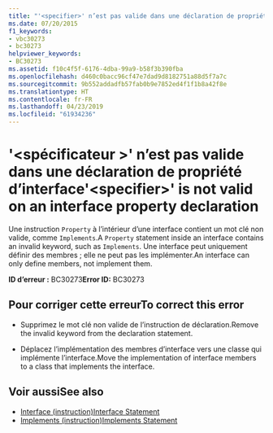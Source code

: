 ```yaml
---
title: "'<specifier>' n’est pas valide dans une déclaration de propriété d’interface"
ms.date: 07/20/2015
f1_keywords:
- vbc30273
- bc30273
helpviewer_keywords:
- BC30273
ms.assetid: f10c4f5f-6176-4dba-99a9-b58f3b390fba
ms.openlocfilehash: d460c0bacc96cf47e7dad9d8182751a88d5f7a7c
ms.sourcegitcommit: 9b552addadfb57fab0b9e7852ed4f1f1b8a42f8e
ms.translationtype: HT
ms.contentlocale: fr-FR
ms.lasthandoff: 04/23/2019
ms.locfileid: "61934236"
---
```

# <a name="specifier-is-not-valid-on-an-interface-property-declaration"></a><span data-ttu-id="dfff0-102">'\<spécificateur >' n’est pas valide dans une déclaration de propriété d’interface</span><span class="sxs-lookup"><span data-stu-id="dfff0-102">'\<specifier>' is not valid on an interface property declaration</span></span>
<span data-ttu-id="dfff0-103">Une instruction `Property` à l’intérieur d’une interface contient un mot clé non valide, comme `Implements`.</span><span class="sxs-lookup"><span data-stu-id="dfff0-103">A `Property` statement inside an interface contains an invalid keyword, such as `Implements`.</span></span> <span data-ttu-id="dfff0-104">Une interface peut uniquement définir des membres ; elle ne peut pas les implémenter.</span><span class="sxs-lookup"><span data-stu-id="dfff0-104">An interface can only define members, not implement them.</span></span>  
  
 <span data-ttu-id="dfff0-105">**ID d’erreur :** BC30273</span><span class="sxs-lookup"><span data-stu-id="dfff0-105">**Error ID:** BC30273</span></span>  
  
## <a name="to-correct-this-error"></a><span data-ttu-id="dfff0-106">Pour corriger cette erreur</span><span class="sxs-lookup"><span data-stu-id="dfff0-106">To correct this error</span></span>  
  
- <span data-ttu-id="dfff0-107">Supprimez le mot clé non valide de l’instruction de déclaration.</span><span class="sxs-lookup"><span data-stu-id="dfff0-107">Remove the invalid keyword from the declaration statement.</span></span>  
  
- <span data-ttu-id="dfff0-108">Déplacez l’implémentation des membres d’interface vers une classe qui implémente l’interface.</span><span class="sxs-lookup"><span data-stu-id="dfff0-108">Move the implementation of interface members to a class that implements the interface.</span></span>  
  
## <a name="see-also"></a><span data-ttu-id="dfff0-109">Voir aussi</span><span class="sxs-lookup"><span data-stu-id="dfff0-109">See also</span></span>

- [<span data-ttu-id="dfff0-110">Interface (instruction)</span><span class="sxs-lookup"><span data-stu-id="dfff0-110">Interface Statement</span></span>](../../visual-basic/language-reference/statements/interface-statement.md)
- [<span data-ttu-id="dfff0-111">Implements (instruction)</span><span class="sxs-lookup"><span data-stu-id="dfff0-111">Implements Statement</span></span>](../../visual-basic/language-reference/statements/implements-statement.md)
